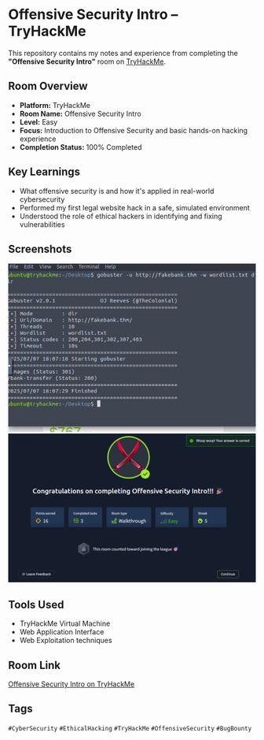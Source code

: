 # Offensive Security Intro – TryHackMe

This repository contains my notes and experience from completing the **"Offensive Security Intro"** room on [TryHackMe](https://tryhackme.com/room/offensivesecurity).

## Room Overview
- **Platform:** TryHackMe
- **Room Name:** Offensive Security Intro
- **Level:** Easy
- **Focus:** Introduction to Offensive Security and basic hands-on hacking experience
- **Completion Status:** 100% Completed

## Key Learnings
- What offensive security is and how it's applied in real-world cybersecurity
- Performed my first legal website hack in a safe, simulated environment
- Understood the role of ethical hackers in identifying and fixing vulnerabilities

## Screenshots
![./screenshots/first-website-hack.png](https://github.com/MayankQuery/tryhackme-writeups/blob/main/offensive-security/images/Room%20terminal.png)
![Room Completion](https://github.com/MayankQuery/tryhackme-writeups/blob/main/offensive-security/images/room-completion.png)

## Tools Used
- TryHackMe Virtual Machine
- Web Application Interface
- Web Exploitation techniques

## Room Link
[Offensive Security Intro on TryHackMe](https://tryhackme.com/room/offensivesecurity)

## Tags
`#CyberSecurity` `#EthicalHacking` `#TryHackMe` `#OffensiveSecurity` `#BugBounty`
